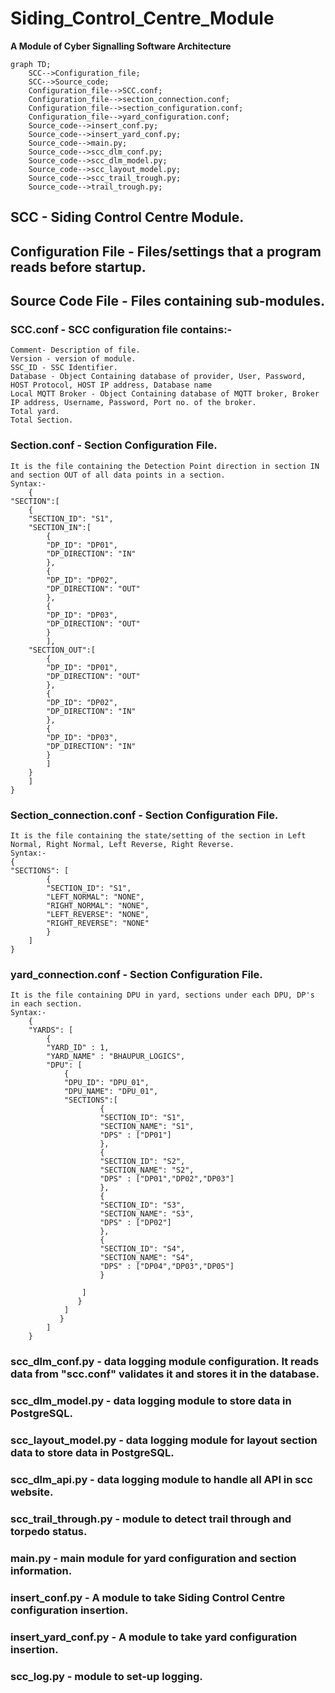 # Siding_Control_Centre_Module
**A Module of Cyber Signalling Software Architecture**

```mermaid
graph TD;
    SCC-->Configuration_file;
    SCC-->Source_code;
    Configuration_file-->SCC.conf;
    Configuration_file-->section_connection.conf;
    Configuration_file-->section_configuration.conf;
    Configuration_file-->yard_configuration.conf;
    Source_code-->insert_conf.py;
    Source_code-->insert_yard_conf.py;
    Source_code-->main.py;
    Source_code-->scc_dlm_conf.py;
    Source_code-->scc_dlm_model.py;
    Source_code-->scc_layout_model.py;
    Source_code-->scc_trail_trough.py;
    Source_code-->trail_trough.py;
```
## SCC - Siding Control Centre Module.

## Configuration File - Files/settings that a program reads before startup.

## Source Code File - Files containing sub-modules.

### SCC.conf - SCC configuration file contains:-

    Comment- Description of file.
    Version - version of module.
    SSC_ID - SSC Identifier.
    Database - Object Containing database of provider, User, Password, HOST Protocol, HOST IP address, Database name
    Local MQTT Broker - Object Containing database of MQTT broker, Broker IP address, Username, Password, Port no. of the broker.
    Total yard.
    Total Section.

### Section.conf - Section Configuration File.

    It is the file containing the Detection Point direction in section IN and section OUT of all data points in a section.
    Syntax:-
        {
    "SECTION":[
    	{
    	"SECTION_ID": "S1",
    	"SECTION_IN":[
    		{
    		"DP_ID": "DP01",
    		"DP_DIRECTION": "IN"
    		},
    		{
    		"DP_ID": "DP02",
    		"DP_DIRECTION": "OUT"
    		},
    		{
    		"DP_ID": "DP03",
    		"DP_DIRECTION": "OUT"
    		}
    		],
    	"SECTION_OUT":[
    		{
    		"DP_ID": "DP01",
    		"DP_DIRECTION": "OUT"
    		},
    		{
    		"DP_ID": "DP02",
    		"DP_DIRECTION": "IN"
    		},
    		{
    		"DP_ID": "DP03",
    		"DP_DIRECTION": "IN"
    		}
    		]
    	}
    	]
    }


### Section_connection.conf - Section Configuration File.

    It is the file containing the state/setting of the section in Left Normal, Right Normal, Left Reverse, Right Reverse.
    Syntax:-
	{
	"SECTIONS": [
			{
			"SECTION_ID": "S1",
			"LEFT_NORMAL": "NONE",
			"RIGHT_NORMAL": "NONE",
			"LEFT_REVERSE": "NONE",
			"RIGHT_REVERSE": "NONE"
			}
		]
	}


### yard_connection.conf - Section Configuration File.

	It is the file containing DPU in yard, sections under each DPU, DP's in each section.
	Syntax:- 
		{
		"YARDS": [
			{
			"YARD_ID" : 1,
			"YARD_NAME" : "BHAUPUR_LOGICS",
			"DPU": [
				{
				"DPU_ID": "DPU_01",
				"DPU_NAME": "DPU_01",
				"SECTIONS":[
						{
						"SECTION_ID": "S1",
						"SECTION_NAME": "S1",
						"DPS" : ["DP01"]
						},
						{
						"SECTION_ID": "S2",
						"SECTION_NAME": "S2",
						"DPS" : ["DP01","DP02","DP03"]
						},
						{
						"SECTION_ID": "S3",
						"SECTION_NAME": "S3",
						"DPS" : ["DP02"]
						},	
						{
						"SECTION_ID": "S4",
						"SECTION_NAME": "S4",
						"DPS" : ["DP04","DP03","DP05"]
						}											
		
					]
				   }
				]
			   }
			]
		}
		

### scc_dlm_conf.py - data logging module configuration. It reads data from "scc.conf" validates it and stores it in the database.
                    
### scc_dlm_model.py - data logging module to store data in PostgreSQL.

### scc_layout_model.py - data logging module for layout section data to store data in PostgreSQL.

### scc_dlm_api.py - data logging module to handle all API in scc website.

### scc_trail_through.py - module to detect trail through and torpedo status.

### main.py - main module for yard configuration and section information.

### insert_conf.py - A module to take Siding Control Centre configuration insertion.

### insert_yard_conf.py - A module to take yard configuration insertion.

### scc_log.py - module to set-up logging.
